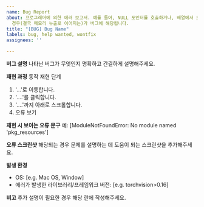```yaml
---
name: Bug Report
about: 프로그래머에 의한 에러 보고서. 예를 들어, NULL 포인터를 호출하거나, 배열에서 오버플로우가 발생하거나, 할당된 메모리를 지우지 않은
  경우(결국 메모리 누출로 이어지는)가 버그에 해당됩니다.
title: "[BUG] Bug Name"
labels: bug, help wanted, wontfix
assignees: ''

---
```


**버그 설명**
나타난 버그가 무엇인지 명확하고 간결하게 설명해주세요.

**재현 과정**
동작 재현 단계
1. '...'로 이동합니다.
2. '....'를 클릭합니다.
3. '....'까지 아래로 스크롤합니다.
4. 오류 보기

**재현 시 보이는 오류 문구**
예: [ModuleNotFoundError: No module named 'pkg_resources']

**오류 스크린샷**
해당되는 경우 문제를 설명하는 데 도움이 되는 스크린샷을 추가해주세요.

**발생 환경**
 - OS: [e.g. Mac OS, Window]
 - 에러가 발생한 라이브러리/프레임워크 버전: [e.g. torchvision>0.16]

**비고**
추가 설명이 필요한 경우 해당 란에 작성해주세요.
